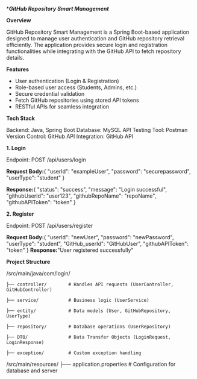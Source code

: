 ****GitHub Repository Smart Management***

**Overview**

GitHub Repository Smart Management is a Spring Boot-based application designed to manage user authentication and GitHub repository retrieval efficiently. 
The application provides secure login and registration functionalities while integrating with the GitHub API to fetch repository details.

**Features**
- User authentication (Login & Registration)
- Role-based user access (Students, Admins, etc.)
- Secure credential validation
- Fetch GitHub repositories using stored API tokens
- RESTful APIs for seamless integration
  
**Tech Stack**

Backend: Java, Spring Boot
Database: MySQL 
API Testing Tool: Postman
Version Control: GitHub
API Integration: GitHub API

**1. Login**

Endpoint: POST /api/users/login

**Request Body:**{
  "userId": "exampleUser",
  "password": "securepassword",
  "userType": "student"
}

**Response:**{
  "status": "success",
  "message": "Login successful",
  "githubUserId": "user123",
  "githubRepoName": "repoName",
  "githubAPIToken": "token"
}

**2. Register**

Endpoint: POST /api/users/register

**Request Body:**{
  "userId": "newUser",
  "password": "newPassword",
  "userType": "student",
  "GitHub_userId": "GitHubUser",
  "githubAPIToken": "token"
}
**Response:**"User registered successfully"

**Project Structure**

/src/main/java/com/login/

    ├── controller/        # Handles API requests (UserController, GitHubController)
    
    ├── service/           # Business logic (UserService)
    
    ├── entity/            # Data models (User, GitHubRepository, UserType)
    
    ├── repository/        # Database operations (UserRepository)
    
    ├── DTO/               # Data Transfer Objects (LoginRequest, LoginResponse)
    
    ├── exception/         # Custom exception handling
    
/src/main/resources/
    ├── application.properties  # Configuration for database and server
